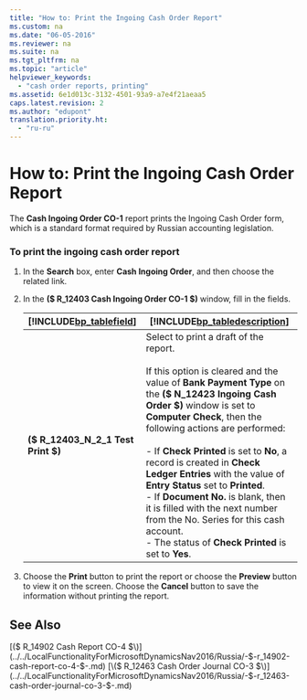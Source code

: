 ```yaml
---
title: "How to: Print the Ingoing Cash Order Report"
ms.custom: na
ms.date: "06-05-2016"
ms.reviewer: na
ms.suite: na
ms.tgt_pltfrm: na
ms.topic: "article"
helpviewer_keywords: 
  - "cash order reports, printing"
ms.assetid: 6e1d013c-3132-4501-93a9-a7e4f21aeaa5
caps.latest.revision: 2
ms.author: "edupont"
translation.priority.ht: 
  - "ru-ru"
---
```

# How to: Print the Ingoing Cash Order Report
The **Cash Ingoing Order CO\-1** report prints the Ingoing Cash Order form, which is a standard format required by Russian accounting legislation.  
  
### To print the ingoing cash order report  
  
1.  In the **Search** box, enter **Cash Ingoing Order**, and then choose the related link.  
  
2.  In the **\($ R\_12403 Cash Ingoing Order CO\-1 $\)** window, fill in the fields.  
  
    |[!INCLUDE[bp_tablefield](../../ApplicationDesign/includes/bp_tablefield_md.md)]|[!INCLUDE[bp_tabledescription](../../ApplicationDesign/includes/bp_tabledescription_md.md)]|  
    |---------------------------------|---------------------------------------|  
    |**\($ R\_12403\_N\_2\_1 Test Print $\)**|Select to print a draft of the report.<br /><br /> If this option is cleared and the value of **Bank Payment Type** on the **\($ N\_12423 Ingoing Cash Order $\)** window is set to **Computer Check**, then the following actions are performed:<br /><br /> -   If **Check Printed** is set to **No**, a record is created in **Check Ledger Entries** with the value of **Entry Status** set to **Printed**.<br />-   If **Document No.** is blank, then it is filled with the next number from the No. Series for this cash account.<br />-   The status of **Check Printed** is set to **Yes**.|  
  
3.  Choose the **Print** button to print the report or choose the **Preview** button to view it on the screen. Choose the **Cancel** button to save the information without printing the report.  
  
## See Also  
 [\($ R\_14902 Cash Report CO\-4 $\)](../../LocalFunctionalityForMicrosoftDynamicsNav2016/Russia/-$-r_14902-cash-report-co-4-$-.md)   
 [\($ R\_12463 Cash Order Journal CO\-3 $\)](../../LocalFunctionalityForMicrosoftDynamicsNav2016/Russia/-$-r_12463-cash-order-journal-co-3-$-.md)